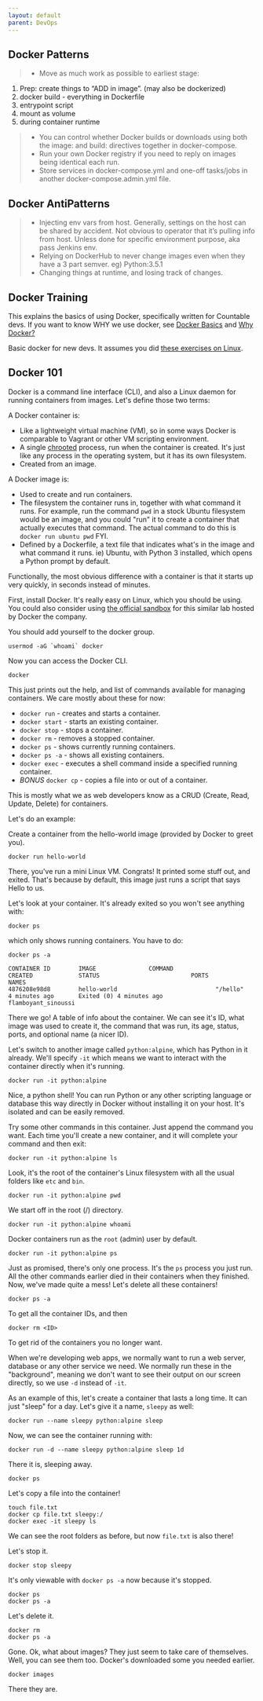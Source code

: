 ```yaml
---
layout: default
parent: DevOps
---
```


## Docker Patterns

>   - Move as much work as possible to earliest stage:

1.  Prep: create things to “ADD in image”. (may also be dockerized)
2.  <span class="title-ref">docker build</span> - everything in
    Dockerfile
3.  entrypoint script
4.  mount as volume
5.  during container runtime

>   - You can control whether Docker builds or downloads using both the
>     <span class="title-ref">image:</span> and
>     <span class="title-ref">build:</span> directives together in
>     docker-compose.
>   - Run your own Docker registry if you need to reply on images being
>     identical each run.
>   - Store services in docker-compose.yml and one-off tasks/jobs in
>     another docker-compose.admin.yml file.

## Docker AntiPatterns

>   - Injecting env vars from host. Generally, settings on the host can
>     be shared by accident. Not obvious to operator that it’s pulling
>     info from host. Unless done for specific environment purpose, aka
>     pass Jenkins env.
>   - Relying on DockerHub to never change images even when they have a
>     3 part semver. eg) Python:3.5.1
>   - Changing things at runtime, and losing track of changes.

## Docker Training

This explains the basics of using Docker, specifically written for
Countable devs. If you want to know WHY we use docker, see [Docker
Basics](https://countable-ops-manual.readthedocs.io/devops/DEVOPS#docker-basics)
and [Why
Docker?](https://countable-ops-manual.readthedocs.io/devops/WHY_DOCKER)

Basic docker for new devs. It assumes you did [these exercises on
Linux](https://countable-ops-manual.readthedocs.io/programming/TRAINING#linux).

## Docker 101

Docker is a command line interface (CLI), and also a Linux daemon for
running containers from images. Let's define those two terms:

A Docker container is:

  - Like a lightweight virtual machine (VM), so in some ways Docker is
    comparable to Vagrant or other VM scripting environment.
  - A single [chrooted](https://en.wikipedia.org/wiki/Chroot) process,
    run when the container is created. It's just like any process in the
    operating system, but it has its own filesystem.
  - Created from an image.

A Docker image is:

  - Used to create and run containers.
  - The filesystem the container runs in, together with what command it
    runs. For example, run the command `pwd` in a stock Ubuntu
    filesystem would be an image, and you could "run" it to create a
    container that actually executes that command. The actual command to
    do this is `docker run ubuntu pwd` FYI.
  - Defined by a Dockerfile, a text file that indicates what's in the
    image and what command it runs. ie) Ubuntu, with Python 3 installed,
    which opens a Python prompt by default.

Functionally, the most obvious difference with a container is that it
starts up very quickly, in seconds instead of minutes.

First, install Docker. It's really easy on Linux, which you should be
using. You could also consider using [the official
sandbox](https://training.play-with-docker.com/ops-s1-hello/) for this
similar lab hosted by Docker the company.

You should add yourself to the docker group.

    usermod -aG `whoami` docker

Now you can access the Docker CLI.

    docker

This just prints out the help, and list of commands available for
managing containers. We care mostly about these for now:

  - `docker run` - creates and starts a container.
  - `docker start` - starts an existing container.
  - `docker stop` - stops a container.
  - `docker rm` - removes a stopped container.
  - `docker ps` - shows currently running containers.
  - `docker ps -a` - shows all existing containers.
  - `docker exec` - executes a shell command inside a specified running
    container.
  - *BONUS* `docker cp` - copies a file into or out of a container.

This is mostly what we as web developers know as a CRUD (Create, Read,
Update, Delete) for containers.

Let's do an example:

Create a container from the hello-world image (provided by Docker to
greet you).

    docker run hello-world

There, you've run a mini Linux VM. Congrats\! It printed some stuff out,
and exited. That's because by default, this image just runs a script
that says Hello to us.

Let's look at your container. It's already exited so you won't see
anything with:

    docker ps

which only shows running containers. You have to do:

    docker ps -a
    
    CONTAINER ID        IMAGE               COMMAND                  CREATED             STATUS                          PORTS               NAMES
    4876208e98d8        hello-world                            "/hello"                 4 minutes ago       Exited (0) 4 minutes ago                                 flamboyant_sinoussi

There we go\! A table of info about the container. We can see it's ID,
what image was used to create it, the command that was run, its age,
status, ports, and optional name (a nicer ID).

Let's switch to another image called `python:alpine`, which has Python
in it already. We'll specify `-it` which means we want to interact with
the container directly when it's running.

    docker run -it python:alpine

Nice, a python shell\! You can run Python or any other scripting
language or database this way directly in Docker without installing it
on your host. It's isolated and can be easily removed.

Try some other commands in this container. Just append the command you
want. Each time you'll create a new container, and it will complete your
command and then exit:

    docker run -it python:alpine ls

Look, it's the root of the container's Linux filesystem with all the
usual folders like `etc` and `bin`.

    docker run -it python:alpine pwd

We start off in the root (/) directory.

    docker run -it python:alpine whoami

Docker containers run as the `root` (admin) user by default.

    docker run -it python:alpine ps

Just as promised, there's only one process. It's the `ps` process you
just run. All the other commands earlier died in their containers when
they finished. Now, we've made quite a mess\! Let's delete all these
containers\!

    docker ps -a

To get all the container IDs, and then

    docker rm <ID>

To get rid of the containers you no longer want.

When we're developing web apps, we normally want to run a web server,
database or any other service we need. We normally run these in the
"background", meaning we don't want to see their output on our screen
directly, so we use `-d` instead of `-it`.

As an example of this, let's create a container that lasts a long time.
It can just "sleep" for a day. Let's give it a name, `sleepy` as well:

    docker run --name sleepy python:alpine sleep

Now, we can see the container running with:

    docker run -d --name sleepy python:alpine sleep 1d

There it is, sleeping away.

    docker ps

Let's copy a file into the container\!

    touch file.txt
    docker cp file.txt sleepy:/
    docker exec -it sleepy ls

We can see the root folders as before, but now `file.txt` is also
there\!

Let's stop it.

    docker stop sleepy

It's only viewable with `docker ps -a` now because it's stopped.

    docker ps
    docker ps -a

Let's delete it.

    docker rm
    docker ps -a

Gone. Ok, what about images? They just seem to take care of themselves.
Well, you can see them too. Docker's downloaded some you needed earlier.

    docker images

There they are.
